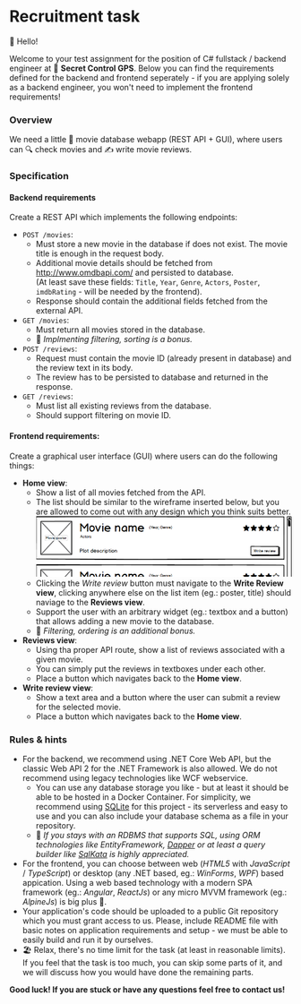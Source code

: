 # Recruitment task

👋 Hello!

Welcome to your test assignment for the position of C# fullstack / backend engineer at 🚩 **Secret Control GPS**.
Below you can find the requirements defined for the backend and frontend seperately - if you are applying 
solely as a backend engineer, you won't need to implement the frontend requirements!

### Overview

We need a little 🎥 movie database webapp (REST API + GUI), where users can 🔍 check movies and ✍️ write movie reviews.

### Specification

#### Backend requirements

Create a REST API which implements the following endpoints:

* `POST /movies`:
  * Must store a new movie in the database if does not exist. The movie title is enough in the request body.
  * Additional movie details should be fetched from http://www.omdbapi.com/ and persisted to database.<br>
    (At least save these fields: `Title`, `Year`, `Genre`, `Actors`, `Poster`, `imdbRating` - will be needed by the frontend).
  * Response should contain the additional fields fetched from the external API.
* `GET /movies`:
  * Must return all movies stored in the database.
  * 🦸 _Implmenting filtering, sorting is a bonus._
* `POST /reviews`:
  * Request must contain the movie ID (already present in database) and the review text in its body.
  * The review has to be persisted to database and returned in the response.
* `GET /reviews`:
  * Must list all existing reviews from the database.
  * Should support filtering on movie ID.

#### Frontend requirements:

Create a graphical user interface (GUI) where users can do the following things:

* **Home view**:
  * Show a list of all movies fetched from the API.
  * The list should be similar to the wireframe inserted below, but you are allowed to come out with any design which you think suits better.<br>
  ![movie list](movie_app_list_wireframe.png)
  * Clicking the _Write review_ button must navigate to the **Write Review view**, clicking anywhere else on the list item (eg.: poster, title) should naviage to the **Reviews view**.
  * Support the user with an arbitrary widget (eg.: textbox and a button) that allows adding a new movie to the database.
  * 🦸 _Filtering, ordering is an additional bonus._
* **Reviews view**:
  * Using tha proper API route, show a list of reviews associated with a given movie.
  * You can simply put the reviews in textboxes under each other.
  * Place a button which navigates back to the **Home view**.
* **Write review view**:
  * Show a text area and a button where the user can submit a review for the selected movie.
  * Place a button which navigates back to the **Home view**.

### Rules & hints
* For the backend, we recommend using .NET Core Web API, but the classic Web API 2 for the .NET Framework is also allowed. We do not recommend using legacy technologies like WCF webservice.
  * You can use any database storage you like - but at least it should be able to be hosted in a Docker Container. For simplicity, we recommend using [SQLite](https://sqlite.org/) for this project - its serverless and easy to use and you can also include your database schema as a file in your repository.
  * 🦸 _If you stays with an RDBMS that supports SQL, using ORM technologies like EntityFramework, [Dapper](https://dapper-tutorial.net/) or at least a query builder like [SqlKata](https://sqlkata.com/) is highly appreciated._
* For the frontend, you can choose between web (_HTML5_ with _JavaScript_ / _TypeScript_) or desktop (any .NET based, eg.: _WinForms_, _WPF_) based appication. Using a web based technology with a modern SPA framework (eg.: _Angular_, _ReactJs_) or any micro MVVM framework (eg.: _AlpineJs_) is big plus 🙂. 
* Your application's code should be uploaded to a public Git repository which you must grant access to us. Please, include README file with basic notes on application requirements and setup - we must be able to easily build and run it by ourselves.
* 🏖️ Relax, there's no time limit for the task (at least in reasonable limits). If you feel that the task is too much, you can skip some parts of it, and we will discuss how you would have done the remaining parts.

**Good luck! If you are stuck or have any questions feel free to contact us!**
